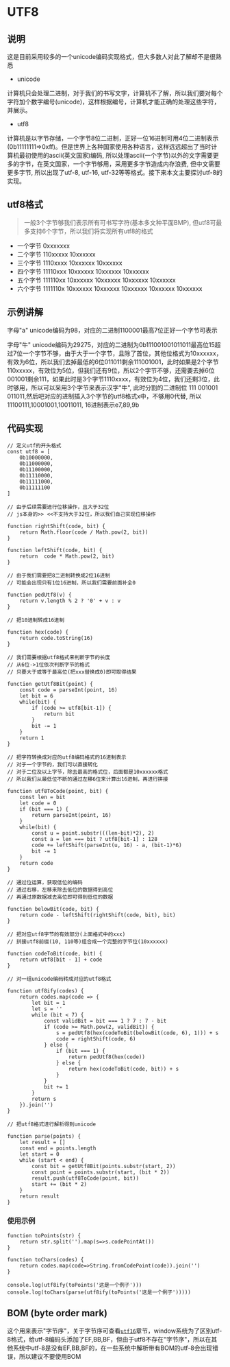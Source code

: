 # UTF8

## 说明

这是目前采用较多的一个unicode编码实现格式，但大多数人对此了解却不是很熟悉

- unicode

计算机只会处理二进制，对于我们的书写文字，计算机不了解，所以我们要对每个字符加个数字编号(unicode)，这样根据编号，计算机才能正确的处理这些字符，并展示。

- utf8

计算机是以字节存储，一个字节8位二进制，正好一位16进制可用4位二进制表示(0b11111111=>0xff)。但是世界上各种国家使用各种语言，这样远远超出了当时计算机最初使用的ascii(英文国家)编码, 所以处理ascii(一个字节)以外的文字需要更多的字节，在英文国家，一个字节够用，采用更多字节造成内存浪费, 但中文需要更多字节,
所以出现了utf-8, utf-16, utf-32等等格式。接下来本文主要探讨utf-8的实现。

## utf8格式

> 一般3个字节够我们表示所有可书写字符(基本多文种平面BMP), 但utf8可最多支持6个字节，所以我们将实现所有utf8的格式

- 一个字节 0xxxxxxx
- 二个字节 110xxxxx 10xxxxxx
- 三个字节 1110xxxx 10xxxxxx 10xxxxxx
- 四个字节 11110xxx 10xxxxxx 10xxxxxx 10xxxxxx
- 五个字节 111110xx 10xxxxxx 10xxxxxx 10xxxxxx 10xxxxxx
- 六个字节 1111110x 10xxxxxx 10xxxxxx 10xxxxxx 10xxxxxx 10xxxxxx

## 示例讲解

字母"a" unicode编码为98，对应的二进制1100001最高7位正好一个字节可表示

字母"牛" unicode编码为29275，对应的二进制为0b111001001011011最高位15超过7位一个字节不够，由于大于一个字节，且除了首位，其他位格式为10xxxxxx，有效为6位，所以我们去掉最低的6位011011剩余111001001，此时如果是2个字节110xxxxx，有效位为5位，但我们还有9位，所以2个字节不够，还需要去掉6位001001剩余111，如果此时是3个字节1110xxxx，有效位为4位，我们还剩3位，此时够用，所以可以采用3个字节来表示汉字"牛", 此时分割的二进制位 111 001001 011011,然后吧对应的进制插入3个字节的utf8格式x中，不够用0代替, 所以11100111,10001001,10011011, 16进制表示e7,89,9b

## 代码实现

```
// 定义utf的开头格式
const utf8 = [
    0b10000000,
    0b11000000,
    0b11100000,
    0b11110000,
    0b11111000,
    0b11111100
]

// 由于后续需要进行位移操作，且大于32位
// js本身的>> <<不支持大于32位，所以我们自己实现位移操作

function rightShift(code, bit) {
    return Math.floor(code / Math.pow(2, bit))
}

function leftShift(code, bit) {
    return  code * Math.pow(2, bit)
}

// 由于我们需要把8二进制转换成2位16进制
// 可能会出现只有1位16进制，所以我们需要前面补全0

function pedUtf8(v) {
    return v.length % 2 ? '0' + v : v
}

// 把10进制转成16进制

function hex(code) {
    return code.toString(16)
}

// 我们需要根据utf8格式来判断字节的长度
// 从6位->1位依次判断字节的格式
// 只要大于或等于最高位(把xxx替换成0)即可取得结果

function getUtf8Bit(point) {
    const code = parseInt(point, 16)
    let bit = 6
    while(bit) {
        if (code >= utf8[bit-1]) {
            return bit
        }
        bit -= 1
    }
    return 1
}

// 把字符转换成对应的utf8编码格式的16进制表示
// 对于一个字节的，我们可以直接转化
// 对于二位及以上字节，除去最高的格式位，后面都是10xxxxxx格式
// 所以我们从最低位不断的通过左移6位来计算出16进制，再进行拼接

function utf8ToCode(point, bit) {
    const len = bit
    let code = 0
    if (bit === 1) {
        return parseInt(point, 16)
    }
    while(bit) {
        const u = point.substr(((len-bit)*2), 2)
        const a = len === bit ? utf8[bit-1] : 128
        code += leftShift(parseInt(u, 16) - a, (bit-1)*6)
        bit -= 1
    }
    return code
}

// 通过位运算，获取低位的编码
// 通过右移，左移来除去低位的数据得到高位
// 再通过原数据减去高位即可得到低位的数据

function belowBit(code, bit) {
    return code - leftShift(rightShift(code, bit), bit)
}

// 把对应utf8字节的有效部分(上面格式中的xxx)
// 拼接utf8前缀(10, 110等)组合成一个完整的字节位(10xxxxxx)

function codeToBit(code, bit) {
    return utf8[bit - 1] + code
}

// 对一组unicode编码转成对应的utf8格式

function utf8ify(codes) {
    return codes.map(code => {
        let bit = 1
        let s = ''
        while (bit < 7) {
            const validBit = bit === 1 ? 7 : 7 - bit
            if (code >= Math.pow(2, validBit)) {
                s = pedUtf8(hex(codeToBit(belowBit(code, 6), 1))) + s
                code = rightShift(code, 6)
            } else {
                if (bit === 1) {
                    return pedUtf8(hex(code))
                } else {
                    return hex(codeToBit(code, bit)) + s
                }
            }
            bit += 1
        }
        return s
    }).join('')
}

// 把utf8格式进行解析得到unicode

function parse(points) {
    let result = []
    const end = points.length
    let start = 0
    while (start < end) {
        const bit = getUtf8Bit(points.substr(start, 2))
        const point = points.substr(start, (bit * 2))
        result.push(utf8ToCode(point, bit))
        start += (bit * 2)
    }
    return result
}

```

### 使用示例
```
function toPoints(str) {
    return str.split('').map(s=>s.codePointAt())
}

function toChars(codes) {
    return codes.map(code=>String.fromCodePoint(code)).join('')
}

console.log(utf8ify(toPoints('这是一个例子')))
console.log(toChars(parse(utf8ify(toPoints('这是一个例子')))))

```

## BOM (byte order mark)

这个用来表示"字节序"，关于字节序可查看[`utf16`]('./utf16#readme)章节，window系统为了区别utf-8格式，给utf-8编码头添加了EF,BB,BF，但由于utf8不存在"字节序"，所以在其他系统中utf-8是没有EF,BB,BF的，在一些系统中解析带有BOM的utf-8会出现错误，所以建议不要使用BOM
